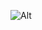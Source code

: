 ![Alt](https://repobeats.axiom.co/api/embed/4bb4a1ad2c486ff65b618f2e6eb28dab72a99db9.svg "Repobeats analytics image")

